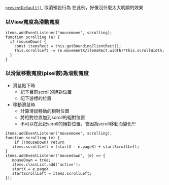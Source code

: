
[`preventDefault()`](https://www.w3schools.com/jsref/event_preventdefault.asp), 取消預設行為
在此例，好像沒什麼太大明顯的效果

### 以View寬度為滑動寬度
```javascript=
items.addEventListener('mousemove', scrolling);
function scrolling (e) {
  if (mouseDown) {
    const itemsRect = this.getBoundingClientRect();
    this.scrollLeft -= (e.movementX/itemsRect.width)*this.scrollWidth;
  }
}
```
### 以滑鼠移動寬度(pixel數)為滑動寬度
- 滑鼠點下時
  - 記下目前scroll的絕對位置
  - 記下游標的位置
- 移動滑鼠時
  - 計算滑鼠移動的相對位置
  - 將相對位置加到scroll的絕對位置
  - 不可以在此記scroll的絕對位置，會因為scroll移動而變化!!!
```javascript=
items.addEventListener('mousemove', scrolling);
function scrolling (e) {
    if (!mouseDown) return
   items.scrollLeft = (startX - e.pageX) + startScrollLeft;
}
items.addEventListener('mousedown', (e) => {
   mouseDown = true;
   items.classList.add('active');
   startX = e.pageX
   startScrollLeft = items.scrollLeft;
});
```
